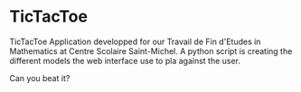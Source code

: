 # TicTacToe

TicTacToe Application developped for our Travail de Fin d'Etudes in Mathematics at Centre Scolaire Saint-Michel. A python script is creating the different models the web interface use to pla against the user. 

Can you beat it?
